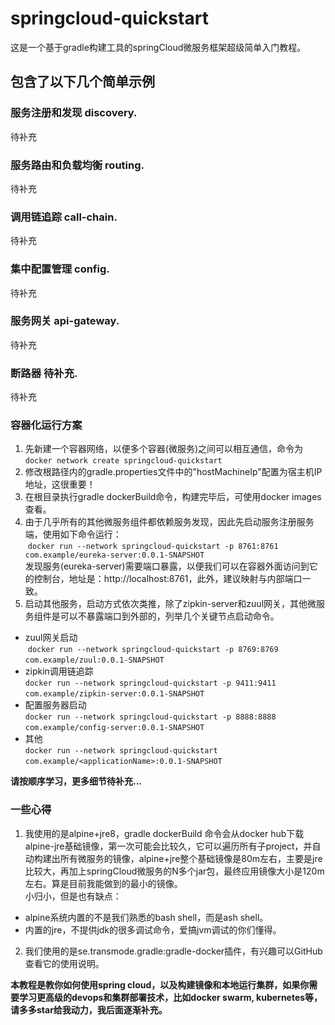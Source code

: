 # springcloud-quickstart
这是一个基于gradle构建工具的springCloud微服务框架超级简单入门教程。

## 包含了以下几个简单示例
### 服务注册和发现 discovery.
待补充
### 服务路由和负载均衡 routing.
待补充
### 调用链追踪 call-chain.
待补充
### 集中配置管理 config.
待补充
### 服务网关 api-gateway.
待补充
### 断路器 待补充.
待补充
### 容器化运行方案
1. 先新建一个容器网络，以便多个容器(微服务)之间可以相互通信，命令为<br/>
```docker network create springcloud-quickstart```
2. 修改根路径内的gradle.properties文件中的"hostMachineIp"配置为宿主机IP地址，这很重要！
3. 在根目录执行gradle dockerBuild命令，构建完毕后，可使用docker images查看。
4. 由于几乎所有的其他微服务组件都依赖服务发现，因此先启动服务注册服务端，使用如下命令运行：<br/> 
  ```docker run --network springcloud-quickstart -p 8761:8761 com.example/eureka-server:0.0.1-SNAPSHOT```<br/>
发现服务(eureka-server)需要端口暴露，以便我们可以在容器外面访问到它的控制台，地址是：http://localhost:8761，此外，建议映射与内部端口一致。
5. 启动其他服务，启动方式依次类推，除了zipkin-server和zuul网关，其他微服务组件是可以不暴露端口到外部的，列举几个关键节点启动命令。
  * zuul网关启动<br/>
  ```docker run --network springcloud-quickstart -p 8769:8769 com.example/zuul:0.0.1-SNAPSHOT```            
  * zipkin调用链追踪<br/>
  ```docker run --network springcloud-quickstart -p 9411:9411 com.example/zipkin-server:0.0.1-SNAPSHOT```           
  * 配置服务器启动<br/>
  ```docker run --network springcloud-quickstart -p 8888:8888 com.example/config-server:0.0.1-SNAPSHOT```          
  * 其他<br/>
  ```docker run --network springcloud-quickstart com.example/<applicationName>:0.0.1-SNAPSHOT```        

**请按顺序学习，更多细节待补充...** 
### 一些心得
1. 我使用的是alpine+jre8，gradle dockerBuild 命令会从docker hub下载alpine-jre基础镜像，第一次可能会比较久，它可以遍历所有子project，并自动构建出所有微服务的镜像，alpine+jre整个基础镜像是80m左右，主要是jre比较大，再加上springCloud微服务的N多个jar包，最终应用镜像大小是120m左右。算是目前我能做到的最小的镜像。  
小归小，但是也有缺点：
* alpine系统内置的不是我们熟悉的bash shell，而是ash shell。
* 内置的jre，不提供jdk的很多调试命令，爱搞jvm调试的你们懂得。<br/>
2. 我们使用的是se.transmode.gradle:gradle-docker插件，有兴趣可以GitHub查看它的使用说明。<br/>

**本教程是教你如何使用spring cloud，以及构建镜像和本地运行集群，如果你需要学习更高级的devops和集群部署技术，比如docker swarm, kubernetes等，请多多star给我动力，我后面逐渐补充。**
